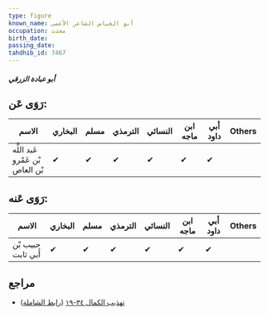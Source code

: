 ```yaml
---
type: figure
known_name: أبو العباس الشاعر الأعمى
occupation: محدث
birth_date:
passing_date:
tahdhib_id: 7467
---
```

##### أبو عبادة الزرقي

## رَوَى عَن:
| الاسم                            | البخاري | مسلم | الترمذي | النسائي | ابن ماجه | أبي داود | Others |
| -------------------------------- | ------- | ---- | ------- | ------- | -------- | -------- | ------ |
| عَبد اللَّه بْن عَمْرو بْن العاص | ✔       | ✔    | ✔       | ✔       | ✔        | ✔        |        |
## رَوَى عَنه:
| الاسم              | البخاري | مسلم | الترمذي | النسائي | ابن ماجه | أبي داود | Others |
| ------------------ | ------- | ---- | ------- | ------- | -------- | -------- | ------ |
| حبيب بْن أَبي ثابت | ✔       | ✔    | ✔       | ✔       | ✔        | ✔        |        |
## مراجع
- [تهذيب الكمال ٣٤-١٩](obsidian://open?vault=Tahdhib-al-Kamal&file=Figures/٧٤٦٧-أبو%20عبادة%20الزرقي) ([رابط الشاملة](https://shamela.ws/book/3722/18136))